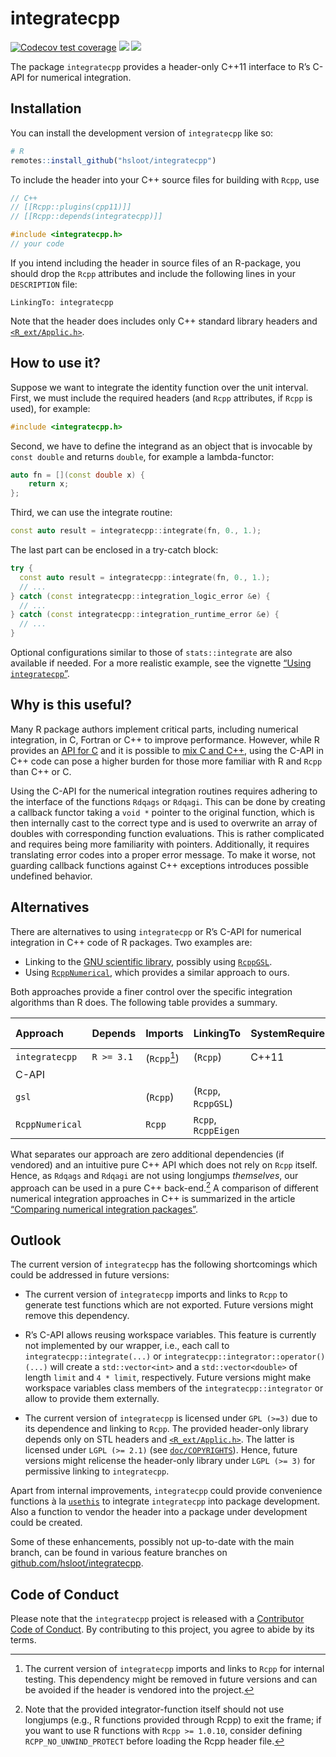 
<!-- README.md is generated from README.Rmd. Please edit that file -->
<!-- cSpell: words Makevars -->

# integratecpp

<!-- badges: start -->
<!-- markdownlint-capture -->
<!-- markdownlint-disable MD045 -->

[![Codecov test
coverage](https://codecov.io/gh/hsloot/integratecpp/branch/main/graph/badge.svg)](https://app.codecov.io/gh/hsloot/integratecpp?branch=main)
[![](https://img.shields.io/badge/pkgdown-integratecpp-blue.svg)](https://hsloot.github.io/integratecpp/)
[![](https://img.shields.io/badge/Doxygen-integratecpp-blue.svg)](https://hsloot.github.io/integratecpp/html/index.html)
<!-- markdownlint-restore --> <!-- badges: end -->

The package `integratecpp` provides a header-only C++11 interface to R’s
C-API for numerical integration.

## Installation

You can install the development version of `integratecpp` like so:

``` r
# R
remotes::install_github("hsloot/integratecpp")
```

To include the header into your C++ source files for building with
`Rcpp`, use

``` cpp
// C++
// [[Rcpp::plugins(cpp11)]]
// [[Rcpp::depends(integratecpp)]]

#include <integratecpp.h>
// your code
```

If you intend including the header in source files of an R-package, you
should drop the `Rcpp` attributes and include the following lines in
your `DESCRIPTION` file:

``` deb-control
LinkingTo: integratecpp
```

Note that the header does includes only C++ standard library headers and
[`<R_ext/Applic.h>`](https://github.com/wch/r-source/blob/trunk/src/include/R_ext/Applic.h).

## How to use it?

Suppose we want to integrate the identity function over the unit
interval. First, we must include the required headers (and `Rcpp`
attributes, if `Rcpp` is used), for example:

``` cpp
#include <integratecpp.h>
```

Second, we have to define the integrand as an object that is invocable
by `const double` and returns `double`, for example a lambda-functor:

``` cpp
auto fn = [](const double x) {
    return x;
};
```

Third, we can use the integrate routine:

``` cpp
const auto result = integratecpp::integrate(fn, 0., 1.);
```

The last part can be enclosed in a try-catch block:

``` cpp
try {
  const auto result = integratecpp::integrate(fn, 0., 1.);
  // ...
} catch (const integratecpp::integration_logic_error &e) {
  // ...
} catch (const integratecpp::integration_runtime_error &e) {
  // ...
}
```

Optional configurations similar to those of `stats::integrate` are also
available if needed. For a more realistic example, see the vignette
[“Using
`integratecpp`”](https://hsloot.github.io/integratecpp/articles/integratecpp-usage.html).

## Why is this useful?

Many R package authors implement critical parts, including numerical
integration, in C, Fortran or C++ to improve performance. However, while
R provides an [API for
C](https://cran.r-project.org/doc/manuals/r-release/R-exts.html#The-R-API)
and it is possible to [mix C and
C++](https://isocpp.org/wiki/faq/mixing-c-and-cpp), using the C-API in
C++ code can pose a higher burden for those more familiar with R and
`Rcpp` than C++ or C.

Using the C-API for the numerical integration routines requires adhering
to the interface of the functions `Rdqags` or `Rdqagi`. This can be done
by creating a callback functor taking a `void *` pointer to the original
function, which is then internally cast to the correct type and is used
to overwrite an array of doubles with corresponding function
evaluations. This is rather complicated and requires being more
familiarity with pointers. Additionally, it requires translating error
codes into a proper error message. To make it worse, not guarding
callback functions against C++ exceptions introduces possible undefined
behavior.

## Alternatives

There are alternatives to using `integratecpp` or R’s C-API for
numerical integration in C++ code of R packages. Two examples are:

- Linking to the [GNU scientific
  library](https://www.gnu.org/software/gsl/), possibly using
  [`RcppGSL`](https://github.com/eddelbuettel/rcppgsl).
- Using [`RcppNumerical`](https://github.com/yixuan/RcppNumerical),
  which provides a similar approach to ours.

Both approaches provide a finer control over the specific integration
algorithms than R does. The following table provides a summary.

<!-- markdownlint-capture -->
<!-- markdownlint-disable MD013 -->

| **Approach**    | **Depends** | **Imports**  | **LinkingTo**       | **SystemRequirements** | **External dependency** | **Additional features** |
|:----------------|-------------|--------------|---------------------|------------------------|-------------------------|-------------------------|
| `integratecpp`  | `R >= 3.1`  | (`Rcpp`[^1]) | (`Rcpp`)            | C++11                  |                         | ❌                      |
| C-API           |             |              |                     |                        |                         | ❌                      |
| `gsl`           |             | (`Rcpp`)     | (`Rcpp`, `RcppGSL`) |                        | `gsl`                   | ✅                      |
| `RcppNumerical` |             | `Rcpp`       | `Rcpp`, `RcppEigen` |                        |                         | ✅                      |

<!--markdownlint-restore -->

What separates our approach are zero additional dependencies (if
vendored) and an intuitive pure C++ API which does not rely on `Rcpp`
itself. Hence, as `Rdqags` and `Rdqagi` are not using longjumps
*themselves*, our approach can be used in a pure C++ back-end.[^2] A
comparison of different numerical integration approaches in C++ is
summarized in the article [“Comparing numerical integration
packages”](https://hsloot.github.io/integratecpp/articles/web_only/comparison.html).

## Outlook

The current version of `integratecpp` has the following shortcomings
which could be addressed in future versions:

- The current version of `integratecpp` imports and links to `Rcpp` to
  generate test functions which are not exported. Future versions might
  remove this dependency.

- R’s C-API allows reusing workspace variables. This feature is
  currently not implemented by our wrapper, i.e., each call to
  `integratecpp::integrate(...)` or
  `integratecpp::integrator::operator()(...)` will create a
  `std::vector<int>` and a `std::vector<double>` of length `limit` and
  `4 * limit`, respectively. Future versions might make workspace
  variables class members of the `integratecpp::integrator` or allow to
  provide them externally.

- The current version of `integratecpp` is licensed under `GPL (>=3)`
  due to its dependence and linking to `Rcpp`. The provided header-only
  library depends only on STL headers and
  [`<R_ext/Applic.h>`](https://github.com/wch/r-source/blob/trunk/src/include/R_ext/Applic.h).
  The latter is licensed under `LGPL (>= 2.1)` (see
  [`doc/COPYRIGHTS`](https://github.com/wch/r-source/blob/trunk/doc/COPYRIGHTS)).
  Hence, future versions might relicense the header-only library under
  `LGPL (>= 3)` for permissive linking to `integratecpp`.

Apart from internal improvements, `integratecpp` could provide
convenience functions à la [`usethis`](https://github.com/r-lib/usethis)
to integrate `integratecpp` into package development. Also a function to
vendor the header into a package under development could be created.

Some of these enhancements, possibly not up-to-date with the main
branch, can be found in various feature branches on
[github.com/hsloot/integratecpp](https://github.com/hsloot/integratecpp).

## Code of Conduct

Please note that the `integratecpp` project is released with a
[Contributor Code of Conduct](.github/CODE_OF_CONDUCT.md). By
contributing to this project, you agree to abide by its terms.

[^1]: The current version of `integratecpp` imports and links to `Rcpp`
    for internal testing. This dependency might be removed in future
    versions and can be avoided if the header is vendored into the
    project.

[^2]: Note that the provided integrator-function itself should not use
    longjumps (e.g., R functions provided through Rcpp) to exit the
    frame; if you want to use R functions with `Rcpp >= 1.0.10`,
    consider defining `RCPP_NO_UNWIND_PROTECT` before loading the Rcpp
    header file.
